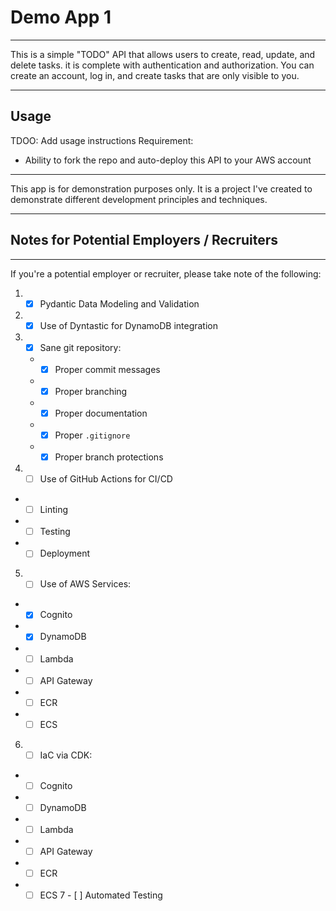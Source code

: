 # Demo App 1

---

This is a simple "TODO" API that allows users to create, read, update, and delete tasks.
it is complete with authentication and authorization.
You can create an account, log in, and create tasks that are only visible to you.

---

## Usage
TDOO: Add usage instructions
Requirement:
* Ability to fork the repo and auto-deploy this API to your AWS account

---

This app is for demonstration purposes only.
It is a project I've created to demonstrate different development principles and techniques.

---

## Notes for Potential Employers / Recruiters

---

If you're a potential employer or recruiter, please take note of the following:
1. - [X] Pydantic Data Modeling and Validation
2. - [X] Use of Dyntastic for DynamoDB integration
3. - [X] Sane git repository:
   * - [X] Proper commit messages
   * - [X] Proper branching
   * - [X] Proper documentation
   * - [X] Proper `.gitignore`
   * - [X] Proper branch protections
4.  - [ ] Use of GitHub Actions for CI/CD
   * - [ ] Linting
   * - [ ] Testing
   * - [ ] Deployment
5.  - [ ] Use of AWS Services:
   * - [X]  Cognito
   * - [X]  DynamoDB
   * - [ ]  Lambda
   * - [ ]  API Gateway
   * - [ ]  ECR
   * - [ ]  ECS
6.  - [ ] IaC via CDK:
   * - [ ]  Cognito
   * - [ ]  DynamoDB
   * - [ ]  Lambda
   * - [ ]  API Gateway
   * - [ ]  ECR
   * - [ ]  ECS
7  - [ ] Automated Testing
